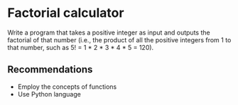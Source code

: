 # Factorial calculator
Write a program that takes a positive integer as input and outputs the factorial of that number (i.e., the product of all the positive integers from 1 to that number, such as 5! = 1 * 2 * 3 * 4 * 5 = 120).

## Recommendations
- Employ the concepts of functions
- Use Python language
